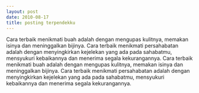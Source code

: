 ```yaml
---
layout: post
date: 2010-08-17
title: posting terpendekku
---
```


Cara terbaik menikmati buah adalah dengan mengupas kulitnya, memakan isinya dan meninggalkan bijinya.
Cara terbaik menikmati persahabatan adalah dengan menyingkirkan kejelekan yang ada pada sahabatmu, mensyukuri kebaikannya dan menerima segala kekurangannya.
Cara terbaik menikmati buah adalah dengan mengupas kulitnya, memakan isinya dan meninggalkan bijinya.
Cara terbaik menikmati persahabatan adalah dengan menyingkirkan kejelekan yang ada pada sahabatmu, mensyukuri kebaikannya dan menerima segala kekurangannya.
